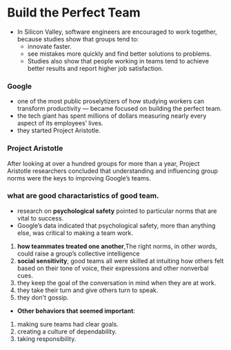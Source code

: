 # Build the Perfect Team

* In Silicon Valley, software engineers are encouraged to work together, because studies show that groups tend to:
    * innovate faster.
    * see mistakes more quickly and find better solutions to problems.
    * Studies also show that people working in teams tend to achieve better results and report higher job satisfaction.

### Google
* one of the most public proselytizers of how studying workers can transform productivity — became focused on building the perfect team.
*  the tech giant has spent millions of dollars measuring nearly every aspect of its employees’ lives.
*  they started Project Aristotle.


### Project Aristotle
After looking at over a hundred groups for more than a year, Project Aristotle researchers concluded that understanding and influencing group norms were the keys to improving Google’s teams.

### what are good charactaristics of good team.
* research on **psychological safety** pointed to particular norms that are vital to success.
* Google’s data indicated that psychological safety, more than anything else, was critical to making a team work.
1. **how teammates treated one another**,The right norms, in other words, could raise a group’s collective intelligence
2. **social sensitivity**, good teams all were skilled at intuiting how others felt based on their tone of voice, their expressions and other nonverbal cues.
3. they keep the goal of the conversation in mind when they are at work.
4. they take their turn and give others turn to speak.
5. they don't gossip.
* **Other behaviors that seemed important**:
 1. making sure teams had clear goals.
 2. creating a culture of dependability.
 3. taking responsibility.
